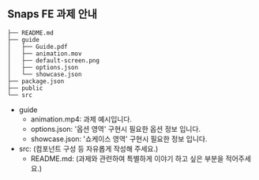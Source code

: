 ## Snaps FE 과제 안내
```
├── README.md
├── guide
│   ├── Guide.pdf
│   ├── animation.mov
│   ├── default-screen.png
│   ├── options.json
│   └── showcase.json
├── package.json
├── public
└── src
```
- guide
    - animation.mp4: 과제 예시입니다.
    - options.json:  '옵션 영역' 구현시 필요한 옵션 정보 입니다.
    - showcase.json: '쇼케이스 영역' 구현시 필요한 정보 입니다.
- src: (컴포넌트 구성 등 자유롭게 작성해 주세요.)
    - README.md: (과제와 관련하여 특별하게 이야기 하고 싶은 부분을 적어주세요.)

